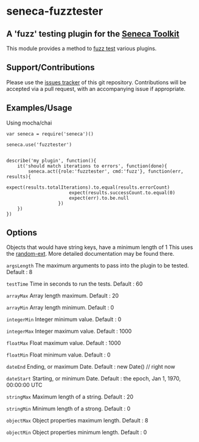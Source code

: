 # seneca-fuzztester

## A 'fuzz' testing plugin for the [Seneca Toolkit](http://senecajs.org)

This module provides a method to [fuzz test](http://en.wikipedia.org/wiki/Fuzz_testing) various plugins.

## Support/Contributions

Please use the [issues tracker](https://github.com/xqjibz/seneca-fuzz/issues) of this git repository.
Contributions will be accepted via a pull request, with an accompanying issue if appropriate.

## Examples/Usage

Using mocha/chai
```
var seneca = require('seneca')()

seneca.use('fuzztester')


describe('my plugin', function(){
    it('should match iterations to errors', function(done){
        seneca.act({role:'fuzztester', cmd:'fuzz'}, function(err, results){
                       expect(results.totalIterations).to.equal(results.errorCount)
                       expect(results.successCount.to.equal(0)
                       expect(err).to.be.null
                   })
    })
})
```

## Options

Objects that would have string keys, have a minimum length of 1
This uses the [random-ext](https://www.npmjs.com/package/random-ext). More detailed documentation may be found there.

`argsLength` The maximum arguments to pass into the plugin to be tested. Default : 8

`testTime` Time in seconds to run the tests. Default : 60

`arrayMax` Array length maximum. Default : 20

`arrayMin` Array length minimum. Default : 0

`integerMin` Integer minimum value. Default : 0

`integerMax` Integer maximum value. Default : 1000

`floatMax` Float maximum value. Default : 1000

`floatMin` Float minimum value. Default : 0

`dateEnd` Ending, or maximum Date. Default : new Date() // right now

`dateStart` Starting, or minimum Date. Default : the epoch, Jan 1, 1970, 00:00:00 UTC

`stringMax` Maximum length of a string. Default : 20

`stringMin` Minimum length of a strong. Default : 0

`objectMax` Object properties maximum length. Default : 8

`objectMin` Object properties minimum length. Default : 0
